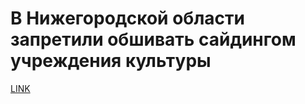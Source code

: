 # В Нижегородской области запретили обшивать сайдингом учреждения культуры



[LINK](https://varlamov.ru/3983565.html)